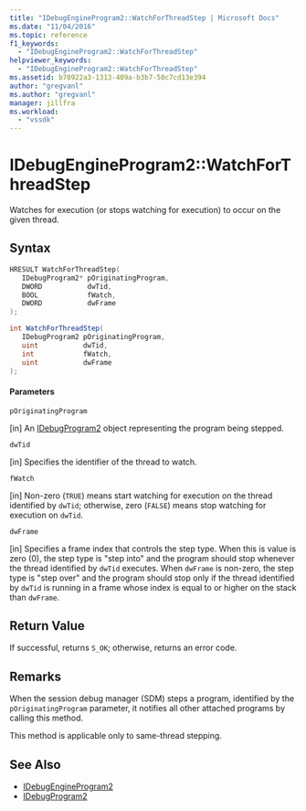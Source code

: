 ```yaml
---
title: "IDebugEngineProgram2::WatchForThreadStep | Microsoft Docs"
ms.date: "11/04/2016"
ms.topic: reference
f1_keywords:
  - "IDebugEngineProgram2::WatchForThreadStep"
helpviewer_keywords:
  - "IDebugEngineProgram2::WatchForThreadStep"
ms.assetid: b70922a3-1313-409a-b3b7-50c7cd13e394
author: "gregvanl"
ms.author: "gregvanl"
manager: jillfra
ms.workload:
  - "vssdk"
---
```

# IDebugEngineProgram2::WatchForThreadStep
Watches for execution (or stops watching for execution) to occur on the given thread.

## Syntax

```cpp
HRESULT WatchForThreadStep( 
   IDebugProgram2* pOriginatingProgram,
   DWORD           dwTid,
   BOOL            fWatch,
   DWORD           dwFrame
);
```

```csharp
int WatchForThreadStep( 
   IDebugProgram2 pOriginatingProgram,
   uint           dwTid,
   int            fWatch,
   uint           dwFrame
);
```

#### Parameters
 `pOriginatingProgram`

 [in] An [IDebugProgram2](../../../extensibility/debugger/reference/idebugprogram2.md) object representing the program being stepped.

 `dwTid`

 [in] Specifies the identifier of the thread to watch.

 `fWatch`

 [in] Non-zero (`TRUE`) means start watching for execution on the thread identified by `dwTid`; otherwise, zero (`FALSE`) means stop watching for execution on `dwTid`.

 `dwFrame`

 [in] Specifies a frame index that controls the step type. When this is value is zero (0), the step type is "step into" and the program should stop whenever the thread identified by `dwTid` executes. When `dwFrame` is non-zero, the step type is "step over" and the program should stop only if the thread identified by `dwTid` is running in a frame whose index is equal to or higher on the stack than `dwFrame`.

## Return Value
 If successful, returns `S_OK`; otherwise, returns an error code.

## Remarks
 When the session debug manager (SDM) steps a program, identified by the `pOriginatingProgram` parameter, it notifies all other attached programs by calling this method.

 This method is applicable only to same-thread stepping.

## See Also
- [IDebugEngineProgram2](../../../extensibility/debugger/reference/idebugengineprogram2.md)
- [IDebugProgram2](../../../extensibility/debugger/reference/idebugprogram2.md)
